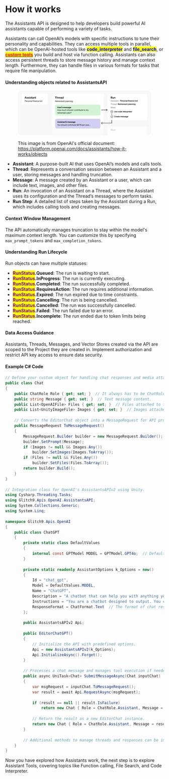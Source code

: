 # How it works

The Assistants API is designed to help developers build powerful AI assistants capable of performing a variety of tasks.

Assistants can call OpenAI’s models with specific instructions to tune their personality and capabilities. They can access multiple tools in parallel, which can be OpenAI-hosted tools like <mark style="color:blue;">**code\_interpreter**</mark> and <mark style="color:blue;">**file\_search**</mark>, or [<mark style="color:red;">**custom tools**</mark>](creating-custom-functions.md) you build and host via function calling. Assistants can also access persistent threads to store message history and manage context length. Furthermore, they can handle files in various formats for tasks that require file manipulation.

#### Understanding objects related to AssistantsAPI

<figure><img src="../../../.gitbook/assets/image (22).png" alt=""><figcaption><p>This image is from OpenAI's official document: <a href="https://platform.openai.com/docs/assistants/how-it-works/objects">https://platform.openai.com/docs/assistants/how-it-works/objects</a></p></figcaption></figure>

* **Assistant**: A purpose-built AI that uses OpenAI’s models and calls tools.
* **Thread**: Represents a conversation session between an Assistant and a user, storing messages and handling truncation.
* **Message**: A message created by an Assistant or a user, which can include text, images, and other files.
* **Run**: An invocation of an Assistant on a Thread, where the Assistant uses its configuration and the Thread’s messages to perform tasks.
* **Run Step**: A detailed list of steps taken by the Assistant during a Run, which includes calling tools and creating messages.

#### Context Window Management

The API automatically manages truncation to stay within the model's maximum context length. You can customize this by specifying `max_prompt_tokens` and `max_completion_tokens`.

#### Understanding Run Lifecycle

Run objects can have multiple statuses:

* <mark style="color:purple;">**RunStatus**</mark>**.Queued**: The run is waiting to start.
* <mark style="color:purple;">**RunStatus**</mark>**.InProgress**: The run is currently executing.
* <mark style="color:purple;">**RunStatus**</mark>**.Completed**: The run successfully completed.
* <mark style="color:purple;">**RunStatus**</mark>**.RequiresAction**: The run requires additional information.
* <mark style="color:purple;">**RunStatus**</mark>**.Expired**: The run expired due to time constraints.
* <mark style="color:purple;">**RunStatus**</mark>**.Cancelling**: The run is being cancelled.
* <mark style="color:purple;">**RunStatus**</mark>**.Cancelled**: The run was successfully cancelled.
* <mark style="color:purple;">**RunStatus**</mark>**.Failed**: The run failed due to an error.
* <mark style="color:purple;">**RunStatus**</mark>**.Incomplete**: The run ended due to token limits being reached.

#### Data Access Guidance

Assistants, Threads, Messages, and Vector Stores created via the API are scoped to the Project they are created in. Implement authorization and restrict API key access to ensure data security.

#### Example C# Code

```csharp
// Define your custom object for handling chat responses and media attachments.
public class Chat
{
    public ChatRole Role { get; set; }  // It always has to be ChatRole.User if it's an input message.
    public string Message { get; set; }  // Text message content.
    public List<OpenAIFile> Files { get; set; }  // Files attached to the message.
    public List<UnityImageFile> Images { get; set; }  // Images attached to the message.

    // Converts the EditorChat object into a MessageRequest for API processing.
    public MessageRequest ToMessageRequest()
    {
        MessageRequest.Builder builder = new MessageRequest.Builder();
        builder.SetPrompt(Message);
        if (Images != null && Images.Any())
            builder.SetImages(Images.ToArray());
        if (Files != null && Files.Any())
            builder.SetFiles(Files.ToArray());
        return builder.Build();
    }
}

// Integration class for OpenAI's AssistantsAPIv2 using Unity.
using Cysharp.Threading.Tasks;
using Glitch9.Apis.OpenAI.AssistantsAPI;
using System.Collections.Generic;
using System.Linq;

namespace Glitch9.Apis.OpenAI
{
    public class ChatGPT
    {
        private static class DefaultValues
        {
            internal const GPTModel MODEL = GPTModel.GPT4o;  // Default GPT model used.
        }

        private static readonly AssistantOptions k_Options = new()
        {
            Id = "chat_gpt",
            Model = DefaultValues.MODEL,
            Name = "ChatGPT",
            Description = "A chatbot that can help you with anything you need.",
            Instructions = "You are a chatbot designed to output. You can help users with any questions they have.",
            ResponseFormat = ChatFormat.Text  // The format of chat responses.
        };

        public AssistantsAPIv2 Api;

        public EditorChatGPT()
        {
            // Initialize the API with predefined options.
            Api = new AssistantsAPIv2(k_Options);
            Api.InitializeAsync().Forget();
        }

        // Processes a chat message and manages tool execution if needed.
        public async UniTask<Chat> SubmitMessageAsync(Chat inputChat)
        {
            var msgRequest = inputChat.ToMessageRequest();
            var result = await Api.RequestAsync(msgRequest);

            if (result == null || result.IsFailure)
                return new Chat { Role = ChatRole.Assistant, Message = "There was an error processing your request." };

            // Return the result as a new EditorChat instance.
            return new Chat { Role = ChatRole.Assistant, Message = result.GetResult() };
        }

        // Additional methods to manage threads and responses can be implemented here.
    }
}

```

Now you have explored how Assistants work, the next step is to explore Assistant Tools, covering topics like Function calling, File Search, and Code Interpreter.
